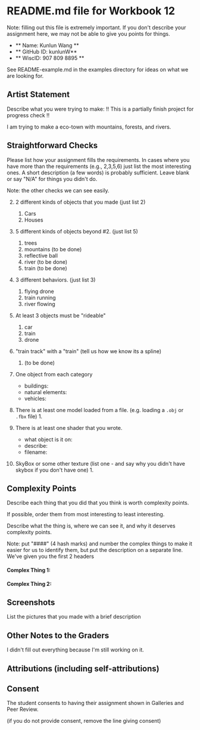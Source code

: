 # README.md file for Workbook 12

Note: filling out this file is extremely important. If you don't describe your assignment here, we may not be able to give you points for things.

- ** Name: Kunlun Wang ** 
- ** GitHub ID: kunlunW** 
- ** WiscID: 907 809 8895 **

See README-example.md in the examples directory for ideas on what we are looking for.

## Artist Statement

Describe what you were trying to make:
!! This is a partially finish project for progress check !! 

I am trying to make a eco-town with mountains, forests, and rivers. 

## Straightforward Checks

Please list how your assignment fills the requirements. In cases where you have more than the requirements (e.g., 2,3,5,6) just list the most interesting ones. A short description (a few words) is probably sufficient. Leave blank or say "N/A" for things you didn't do.

Note: the other checks we can see easily.

2. 2 different kinds of objects that you made (just list 2)
    1. Cars 
    2. Houses 

3.  5 different kinds of objects beyond #2. (just list 5)
    1. trees 
    2. mountains (to be done)
    3. reflective ball 
    4. river (to be done)
    5. train (to be done)

5. 3 different behaviors. (just list 3)
    1. flying drone 
    2. train running 
    3. river flowing 

6. At least 3 objects must be "rideable"
    1. car 
    2. train 
    3. drone 

7. "train track" with a "train" (tell us how we know its a spline)
    1. (to be done)

8. One object from each category
    - buildings:
    - natural elements:
    - vehicles:

9. There is at least one model loaded from a file. (e.g. loading a `.obj` or `.fbx` file)
    1. 

10. There is at least one shader that you wrote.
    - what object is it on:
    - describe:
    - filename:

12. SkyBox or some other texture (list one - and say why you didn't have skybox if you don't have one)
    1.

## Complexity Points

Describe each thing that you did that you think is worth complexity points.

If possible, order them from most interesting to least interesting.

Describe what the thing is, where we can see it, and why it deserves complexity points.

Note: put "####" (4 hash marks) and number the complex things to make it easier for us to identify them, but put the description on a separate line. We've given you the first 2 headers

#### Complex Thing 1:

#### Complex Thing 2:

## Screenshots

List the pictures that you made with a brief description

## Other Notes to the Graders

I didn't fill out everything because I'm still working on it. 
## Attributions (including self-attributions)

## Consent

The student consents to having their assignment shown in Galleries and Peer Review.

(if you do not provide consent, remove the line giving consent)
